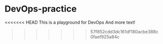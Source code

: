 # DevOps-practice
<<<<<<< HEAD
This is a playground for DevOps
And more text! 
>>>>>>> 57f852cdd3dc161df180acbe388c0faef925a84c
